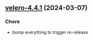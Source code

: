

## [velero-4.4.1](https://github.com/truecharts/charts/compare/velero-4.4.0...velero-4.4.1) (2024-03-07)

### Chore



- bump everything to trigger re-release